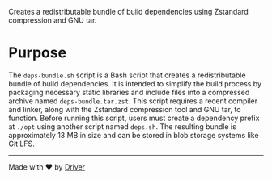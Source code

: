 <!--------------------------------------------------------------------------------->
<!-- IMPORTANT: This file is auto-generated by Driver (https://driver.ai). -------->
<!-- Manual edits may be overwritten on future commits. --------------------------->
<!--------------------------------------------------------------------------------->

Creates a redistributable bundle of build dependencies using Zstandard compression and GNU tar.

# Purpose
The `deps-bundle.sh` script is a Bash script that creates a redistributable bundle of build dependencies. It is intended to simplify the build process by packaging necessary static libraries and include files into a compressed archive named `deps-bundle.tar.zst`. This script requires a recent compiler and linker, along with the Zstandard compression tool and GNU tar, to function. Before running this script, users must create a dependency prefix at `./opt` using another script named `deps.sh`. The resulting bundle is approximately 13 MB in size and can be stored in blob storage systems like Git LFS.

---
Made with ❤️ by [Driver](https://www.driver.ai/)
